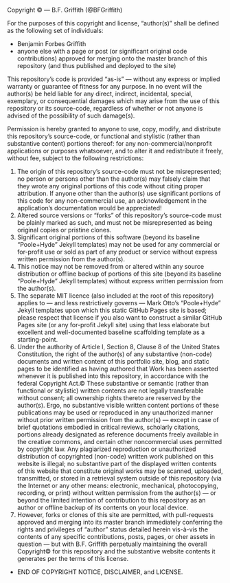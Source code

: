 Copyright © — B.F. Griffith (@BFGriffith)

For the purposes of this copyright and license, “author(s)” shall be defined as the following set of individuals:
* Benjamin Forbes Griffith
* anyone else with a page or post (or significant original code contributions) approved for merging onto the master branch of this repository (and thus published and deployed to the site)

This repository’s code is provided “as-is” — without any express or implied warranty or guarantee of fitness for any purpose. In no event will the author(s) be held liable for any direct, indirect, incidental, special, exemplary, or consequential damages which may arise from the use of this repository or its source-code, regardless of whether or not anyone is advised of the possibility of such damage(s).

Permission is hereby granted to anyone to use, copy, modify, and distribute this repository’s source-code, or functional and stylistic (rather than substantive content) portions thereof: for any non-commercial/nonprofit applications or purposes whatsoever, and to alter it and redistribute it freely, without fee, subject to the following restrictions:

1. The origin of this repository’s source-code must not be misrepresented; no person or persons other than the author(s) may falsely claim that they wrote any original portions of this code without citing proper attribution. If anyone other than the author(s) use significant portions of this code for any non-commercial use, an acknowledgement in the application’s documentation would be appreciated!
2. Altered source versions or “forks” of this repository’s source-code must be plainly marked as such, and must not be misrepresented as being original copies or pristine clones.
3. Significant original portions of this software (beyond its baseline “Poole+Hyde” Jekyll templates) may not be used for any commercial or for-profit use or sold as part of any product or service without express written permission from the author(s).
4. This notice may not be removed from or altered within any source distribution or offline backup of portions of this site (beyond its baseline “Poole+Hyde” Jekyll templates) without express written permission from the author(s).
5. The separate MIT licence (also included at the root of this repository) applies to — and less restrictively governs — Mark Otto’s “Poole+Hyde” Jekyll templates upon which this static GitHub Pages site is based; please respect that license if you also want to construct a similar GitHub Pages site (or any for-profit Jekyll site) using that less elaborate but excellent and well-documented baseline scaffolding template as a starting-point.
6. Under the authority of Article I, Section 8, Clause 8 of the United States Constitution, the right of the author(s) of any substantive (non-code) documents and written content of this portfolio site, blog, and static pages to be identified as having authored that Work has been asserted whenever it is published into this repository, in accordance with the federal Copyright Act.© These substantive or semantic (rather than functional or stylistic) written contents are not legally transferable without consent; all ownership rights thereto are reserved by the author(s). Ergo, no substantive visible written content portions of these publications may be used or reproduced in any unauthorized manner without prior written permission from the author(s) — except in case of brief quotations embodied in critical reviews, scholarly citations, portions already designated as reference documents freely available in the creative commons, and certain other noncommercial uses permitted by copyright law. Any plagiarized reproduction or unauthorized distribution of copyrighted (non-code) written work published on this website is illegal; no substantive part of the displayed written contents of this website that constitute original works may be scanned, uploaded, transmitted, or stored in a retrieval system outside of this repository (via the Internet or any other means: electronic, mechanical, photocopying, recording, or print) without written permission from the author(s) — or beyond the limited intention of contribution to this repository as an author or offline backup of its contents on your local device.
7. However, forks or clones of this site are permitted, with pull-requests approved and merging into its master branch immediately conferring the rights and privileges of “author” status detailed herein vis-à-vis the contents of any specific contributions, posts, pages, or oher assets in question — but with B.F. Griffith perpetually maintaining the overall Copyright© for this repository and the substantive website contents it generates per the terms of this license.

* END OF COPYRIGHT NOTICE, DISCLAIMER, and LICENSE.